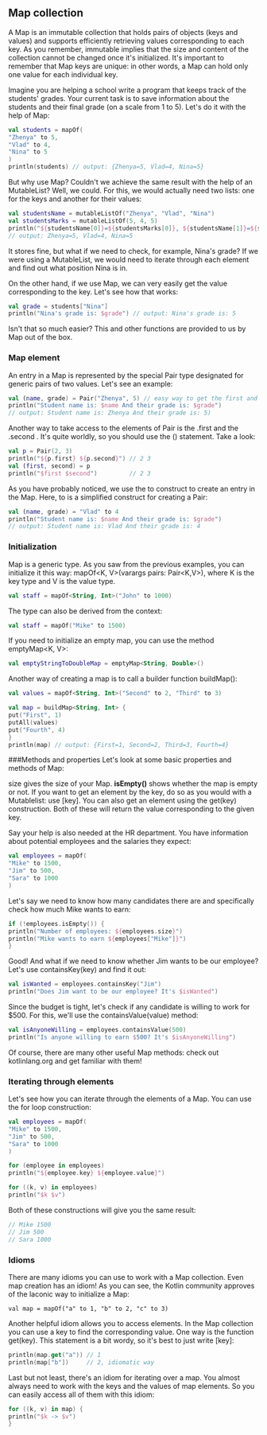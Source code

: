 ## Map collection
A Map is an immutable collection that holds pairs of objects (keys and values) and supports efficiently retrieving values corresponding to each key. As you remember, immutable implies that the size and content of the collection cannot be changed once it's initialized. It's important to remember that Map keys are unique: in other words, a Map can hold only one value for each individual key.

Imagine you are helping a school write a program that keeps track of the students' grades. Your current task is to save information about the students and their final grade (on a scale from 1 to 5). Let's do it with the help of Map:

```kotlin
val students = mapOf(
"Zhenya" to 5,
"Vlad" to 4,
"Nina" to 5
)
println(students) // output: {Zhenya=5, Vlad=4, Nina=5}
```
But why use Map? Couldn't we achieve the same result with the help of an MutableList? Well, we could. For this, we would actually need two lists: one for the keys and another for their values:

```kotlin
val studentsName = mutableListOf("Zhenya", "Vlad", "Nina")
val studentsMarks = mutableListOf(5, 4, 5)
println("${studentsName[0]}=${studentsMarks[0]}, ${studentsName[1]}=${studentsMarks[1]}, ${studentsName[2]}=${studentsMarks[2]}")
// output: Zhenya=5, Vlad=4, Nina=5
```
It stores fine, but what if we need to check, for example, Nina's grade? If we were using a MutableList, we would need to iterate through each element and find out what position Nina is in.

On the other hand, if we use Map, we can very easily get the value corresponding to the key. Let's see how that works:

```kotlin
val grade = students["Nina"]
println("Nina's grade is: $grade") // output: Nina's grade is: 5
```
Isn't that so much easier? This and other functions are provided to us by Map out of the box.

### Map element
An entry in a Map is represented by the special Pair type designated for generic pairs of two values. Let's see an example:

````kotlin
val (name, grade) = Pair("Zhenya", 5) // easy way to get the first and the second values
println("Student name is: $name And their grade is: $grade")
// output: Student name is: Zhenya And their grade is: 5)
````
Another way to take access to the elements of Pair is the .first and the .second . It's quite worldly, so you should use the () statement. Take a look:

```kotlin
val p = Pair(2, 3)
println("${p.first} ${p.second}") // 2 3
val (first, second) = p
println("$first $second")         // 2 3
```
As you have probably noticed, we use the to construct to create an entry in the Map. Here, to is a simplified construct for creating a Pair:

```kotlin
val (name, grade) = "Vlad" to 4
println("Student name is: $name And their grade is: $grade")
// output: Student name is: Vlad And their grade is: 4
```
### Initialization
Map is a generic type. As you saw from the previous examples, you can initialize it this way: mapOf<K, V>(varargs pairs: Pair<K,V>), where K is the key type and V is the value type.

```kotlin
val staff = mapOf<String, Int>("John" to 1000)
```
The type can also be derived from the context:

```kotlin
val staff = mapOf("Mike" to 1500)
```
If you need to initialize an empty map, you can use the method emptyMap<K, V>:

```kotlin
val emptyStringToDoubleMap = emptyMap<String, Double>()
```
Another way of creating a map is to call a builder function buildMap():

```kotlin
val values = mapOf<String, Int>("Second" to 2, "Third" to 3)

val map = buildMap<String, Int> {
put("First", 1)
putAll(values)
put("Fourth", 4)
}
println(map) // output: {First=1, Second=2, Third=3, Fourth=4}
```
###Methods and properties
Let's look at some basic properties and methods of Map:

size gives the size of your Map.
**isEmpty()** shows whether the map is empty or not.
If you want to get an element by the key, do so as you would with a Mutablelist: use [key]. You can also get an element using the get(key) construction. Both of these will return the value corresponding to the given key.

Say your help is also needed at the HR department. You have information about potential employees and the salaries they expect:

```kotlin
val employees = mapOf(
"Mike" to 1500,
"Jim" to 500,
"Sara" to 1000
)
```
Let's say we need to know how many candidates there are and specifically check how much Mike wants to earn:

```kotlin
if (!employees.isEmpty()) {
println("Number of employees: ${employees.size}")
println("Mike wants to earn ${employees["Mike"]}")
}
```
Good! And what if we need to know whether Jim wants to be our employee? Let's use containsKey(key) and find it out:

```kotlin
val isWanted = employees.containsKey("Jim")
println("Does Jim want to be our employee? It's $isWanted")
```
Since the budget is tight, let's check if any candidate is willing to work for $500. For this, we'll use the containsValue(value) method:

```kotlin
val isAnyoneWilling = employees.containsValue(500)
println("Is anyone willing to earn $500? It's $isAnyoneWilling")
```
Of course, there are many other useful Map methods: check out kotlinlang.org and get familiar with them!

### Iterating through elements
Let's see how you can iterate through the elements of a Map. You can use the for loop construction:

```kotlin
val employees = mapOf(
"Mike" to 1500,
"Jim" to 500,
"Sara" to 1000
)

for (employee in employees)
println("${employee.key} ${employee.value}")

for ((k, v) in employees)
println("$k $v")
```
Both of these constructions will give you the same result:

```kotlin
// Mike 1500
// Jim 500
// Sara 1000
```
### Idioms
There are many idioms you can use to work with a Map collection. Even map creation has an idiom! As you can see, the Kotlin community approves of the laconic way to initialize a Map:

`val map = mapOf("a" to 1, "b" to 2, "c" to 3)`

Another helpful idiom allows you to access elements. In the Map collection you can use a key to find the corresponding value. One way is the function get(key). This statement is a bit wordy, so it's best to just write [key]:

```kotlin
println(map.get("a")) // 1
println(map["b"])     // 2, idiomatic way
```
Last but not least, there's an idiom for iterating over a map. You almost always need to work with the keys and the values of map elements. So you can easily access all of them with this idiom:

```kotlin
for ((k, v) in map) {
println("$k -> $v")
}
```